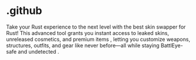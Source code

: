 # .github
Take your Rust experience to the next level with the best skin swapper for Rust! This advanced tool grants you instant access to leaked skins, unreleased cosmetics, and premium items , letting you customize weapons, structures, outfits, and gear like never before—all while staying BattlEye-safe and undetected .
